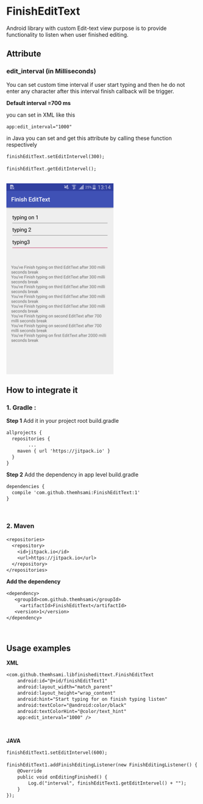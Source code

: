 # FinishEditText
Android library with custom Edit-text view purpose is to provide functionality to listen when user finished editing.

## Attribute
### edit_interval (in Milliseconds)
You can set custom time interval if user start typing and then he do not enter any character after this interval finish callback will be trigger.

**Default interval =700 ms**

you can set in XML like this
```
app:edit_interval="1000"
```
in Java you can set and get this attribute by calling these function respectively
```
finishEditText.setEditIntervel(300);

finishEditText.getEditIntervel();
```


<br>

<img src="https://raw.githubusercontent.com/themhsami/FinishEditText/master/screenshot/Screenshot.png" align="center" height="500"  alt="FinishEditText screenshot" >

## How to integrate it
### 1. Gradle :
**Step 1**
Add it in your project root build.gradle
```
allprojects {
  repositories {
		...
    maven { url 'https://jitpack.io' }
  }
}
```

**Step 2**
Add the dependency in app level build.gradle
```
dependencies {
  compile 'com.github.themhsami:FinishEditText:1'
}
```
<br>

### 2. Maven
```
<repositories>
  <repository>
    <id>jitpack.io</id>
    <url>https://jitpack.io</url>
  </repository>
</repositories>
```
  **Add the dependency**
```
<dependency>
   <groupId>com.github.themhsami</groupId>
	 <artifactId>FinishEditText</artifactId>
   <version>1</version>
</dependency>
```
  <br>
  
  ## Usage examples
  **XML**
```
<com.github.themhsami.libfinishedittext.FinishEditText
    android:id="@+id/finishEditText1"
    android:layout_width="match_parent"
    android:layout_height="wrap_content"
    android:hint="Start typing for on finish typing listen"
    android:textColor="@android:color/black"
    android:textColorHint="@color/text_hint"
    app:edit_interval="1000" />
  ```
  
  <br>
  
  **JAVA**
```
finishEditText1.setEditIntervel(600);

finishEditText1.addFinishEditingListener(new FinishEditingListener() {
    @Override
    public void onEditingFinished() {
        Log.d("interval", finishEditText1.getEditIntervel() + "");
    }
});
```
